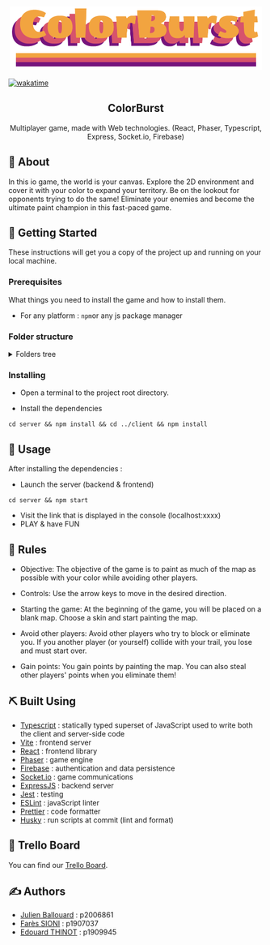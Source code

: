 <p align="center">
  <a href="" rel="noopener">
 <img height=125 src="logo.png" alt="ColorBurst Logo"></a>
</p>

[![wakatime](https://wakatime.com/badge/user/c9567959-4d57-48ac-9582-6f61d5363942/project/7357f254-b2d4-449b-8e93-7bfca3198fda.svg)](https://wakatime.com/badge/user/c9567959-4d57-48ac-9582-6f61d5363942/project/7357f254-b2d4-449b-8e93-7bfca3198fda)

<h2 align="center">ColorBurst</h2>

<p align="center"> Multiplayer game, made with Web technologies. (React, Phaser, Typescript, Express, Socket.io, Firebase)
    <br>
</p>

## 🧐 About

In this io game, the world is your canvas. Explore the 2D environment and cover it with your color to expand your territory. Be on the lookout for opponents trying to do the same! Eliminate your enemies and become the ultimate paint champion in this fast-paced game.

## 🏁 Getting Started

These instructions will get you a copy of the project up and running on your local machine.

### Prerequisites

What things you need to install the game and how to install them.

- For any platform : `npm`or any js package manager

### Folder structure

<details>
<summary>Folders tree</summary>

```
├── client
│   ├── ress/
│   │
│   └── src
│        ├── assets/
│        ├── components/
│        ├── data/
│        └── phaser
│                ├── gameObjects/
│                └── scenes/
│
└── server
     ├── src
     │   ├── database/
     │   ├── enums/
     │   └── game/
     │
     └── tests/
```

</details>

### Installing

- Open a terminal to the project root directory.

- Install the dependencies

```shell
cd server && npm install && cd ../client && npm install
```

## 🎈 Usage

After installing the dependencies :

- Launch the server (backend & frontend)

```shell
cd server && npm start
```

- Visit the link that is displayed in the console (localhost:xxxx)
- PLAY & have FUN

## 📏 Rules

- Objective: The objective of the game is to paint as much of the map as possible with your color while avoiding other players.

- Controls: Use the arrow keys to move in the desired direction.

- Starting the game: At the beginning of the game, you will be placed on a blank map. Choose a skin and start painting the map.

- Avoid other players: Avoid other players who try to block or eliminate you. If you another player (or yourself) collide with your trail, you lose and must start over.

- Gain points: You gain points by painting the map. You can also steal other players' points when you eliminate them!

## ⛏️ Built Using

- [Typescript](https://www.typescriptlang.org/) : statically typed superset of JavaScript used to write both the client and server-side code
- [Vite](https://vitejs.dev/) : frontend server
- [React](https://reactjs.org/) : frontend library
- [Phaser](https://phaser.io/) : game engine
- [Firebase](https://firebase.google.com/) : authentication and data persistence
- [Socket.io](https://socket.io/) : game communications
- [ExpressJS](https://expressjs.com/fr/) : backend server
- [Jest](https://jestjs.io/fr/) : testing
- [ESLint](https://eslint.org/) : javaScript linter 
- [Prettier](https://prettier.io/) : code formatter
- [Husky](https://typicode.github.io/husky/#/) : run scripts at commit (lint and format)

## 📌 Trello Board

You can find our [Trello Board](https://trello.com/b/XCikFmZT/elcrawlavers).

## ✍️ Authors

- [Julien Ballouard](https://forge.univ-lyon1.fr/p2006861) : p2006861
- [Farès SIONI](https://forge.univ-lyon1.fr/p1907037) : p1907037
- [Edouard THINOT](https://forge.univ-lyon1.fr/p1909945) : p1909945
